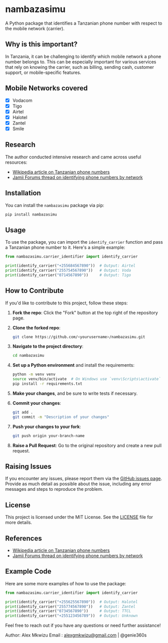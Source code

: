 # nambazasimu

A Python package that identifies a Tanzanian phone number with respect to the mobile network (carrier).

## Why is this important?

In Tanzania, it can be challenging to identify which mobile network a phone number belongs to. This can be especially important for various services that rely on knowing the carrier, such as billing, sending cash, customer support, or mobile-specific features.

## Mobile Networks covered  
- [x] Vodacom
- [x] Tigo
- [x] Airtel
- [x] Halotel
- [x] Zantel
- [x] Smile
## Research

The author conducted intensive research and came across useful resources:

- [Wikipedia article on Tanzanian phone numbers](https://sw.wikipedia.org/wiki/Namba_za_simu_Tanzania)
- [Jamii Forums thread on identifying phone numbers by network](https://www.jamiiforums.com/threads/jinsi-ya-kutambua-namba-ya-simu-ni-ya-mtandao-upi.1438096/)

## Installation

You can install the `nambazasimu` package via pip:

```bash
pip install nambazasimu
```

## Usage

To use the package, you can import the `identify_carrier` function and pass a Tanzanian phone number to it. Here's a simple example:

```python
from nambazasimu.carrier_identifier import identify_carrier

print(identify_carrier("+255684567890"))  # Output: Airtel
print(identify_carrier("255754567890"))   # Output: Voda
print(identify_carrier("0714567890"))     # Output: Tigo
```

## How to Contribute

If you'd like to contribute to this project, follow these steps:

1. **Fork the repo**: Click the "Fork" button at the top right of the repository page.
2. **Clone the forked repo**: 

    ```bash
    git clone https://github.com/<yourusername>/nambazasimu.git
    ```
3. **Navigate to the project directory**:

    ```bash
    cd nambazasimu
    ```
4. **Set up a Python environment** and install the requirements:

    ```bash
    python -m venv venv
    source venv/bin/activate  # On Windows use `venv\Scripts\activate`
    pip install -r requirements.txt
    ```
5. **Make your changes**, and be sure to write tests if necessary.
6. **Commit your changes**:

    ```bash
    git add .
    git commit -m "Description of your changes"
    ```
7. **Push your changes to your fork**:

    ```bash
    git push origin your-branch-name
    ```
8. **Raise a Pull Request**: Go to the original repository and create a new pull request.

## Raising Issues

If you encounter any issues, please report them via the [GitHub issues page](https://github.com/genie360s/nambazasimu/issues). Provide as much detail as possible about the issue, including any error messages and steps to reproduce the problem.

## License

This project is licensed under the MIT License. See the [LICENSE](LICENSE) file for more details.

## References

- [Wikipedia article on Tanzanian phone numbers](https://sw.wikipedia.org/wiki/Namba_za_simu_Tanzania)
- [Jamii Forums thread on identifying phone numbers by network](https://www.jamiiforums.com/threads/jinsi-ya-kutambua-namba-ya-simu-ni-ya-mtandao-upi.1438096/)




## Example Code

Here are some more examples of how to use the package:

```python
from nambazasimu.carrier_identifier import identify_carrier

print(identify_carrier("+255625567890"))  # Output: Halotel
print(identify_carrier("255774567890"))   # Output: Zantel
print(identify_carrier("0734567890"))     # Output: TTCL
print(identify_carrier("+255123456789"))  # Output: Unknown
```

Feel free to reach out if you have any questions or need further assistance!

Author: Alex Mkwizu
Email : alexgmkwizu@gmail.com | @genie360s